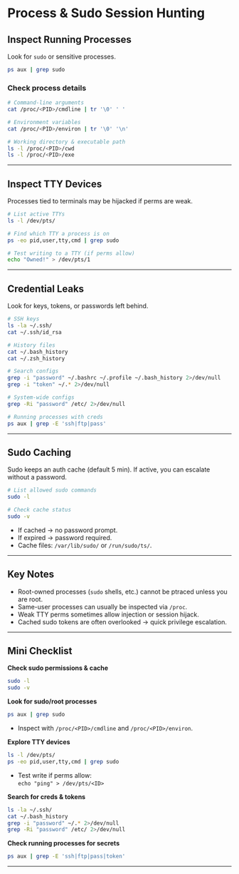 # Process & Sudo Session Hunting

## Inspect Running Processes
Look for `sudo` or sensitive processes.
```bash
ps aux | grep sudo
```

### Check process details
```bash
# Command-line arguments
cat /proc/<PID>/cmdline | tr '\0' ' '

# Environment variables
cat /proc/<PID>/environ | tr '\0' '\n'

# Working directory & executable path
ls -l /proc/<PID>/cwd
ls -l /proc/<PID>/exe
```

---

## Inspect TTY Devices
Processes tied to terminals may be hijacked if perms are weak.

```bash
# List active TTYs
ls -l /dev/pts/

# Find which TTY a process is on
ps -eo pid,user,tty,cmd | grep sudo

# Test writing to a TTY (if perms allow)
echo "Owned!" > /dev/pts/1
```

---

## Credential Leaks
Look for keys, tokens, or passwords left behind.

```bash
# SSH keys
ls -la ~/.ssh/
cat ~/.ssh/id_rsa

# History files
cat ~/.bash_history
cat ~/.zsh_history

# Search configs
grep -i "password" ~/.bashrc ~/.profile ~/.bash_history 2>/dev/null
grep -i "token" ~/.* 2>/dev/null

# System-wide configs
grep -Ri "password" /etc/ 2>/dev/null

# Running processes with creds
ps aux | grep -E 'ssh|ftp|pass'
```

---

## Sudo Caching
Sudo keeps an auth cache (default 5 min). If active, you can escalate without a password.

```bash
# List allowed sudo commands
sudo -l

# Check cache status
sudo -v
```

- If cached → no password prompt.  
- If expired → password required.  
- Cache files: `/var/lib/sudo/` or `/run/sudo/ts/`.

---

## Key Notes
- Root-owned processes (`sudo` shells, etc.) cannot be ptraced unless you are root.  
- Same-user processes can usually be inspected via `/proc`.  
- Weak TTY perms sometimes allow injection or session hijack.  
- Cached sudo tokens are often overlooked → quick privilege escalation.

---

## Mini Checklist

**Check sudo permissions & cache**

```bash
sudo -l
sudo -v
```

**Look for sudo/root processes**

```bash
ps aux | grep sudo
```
- Inspect with `/proc/<PID>/cmdline` and `/proc/<PID>/environ`.

**Explore TTY devices**

```bash
ls -l /dev/pts/
ps -eo pid,user,tty,cmd | grep sudo
```
- Test write if perms allow:  
  `echo "ping" > /dev/pts/<ID>`

**Search for creds & tokens**

```bash
ls -la ~/.ssh/
cat ~/.bash_history
grep -i "password" ~/.* 2>/dev/null
grep -Ri "password" /etc/ 2>/dev/null
```

**Check running processes for secrets**

```bash
ps aux | grep -E 'ssh|ftp|pass|token'
```

---

